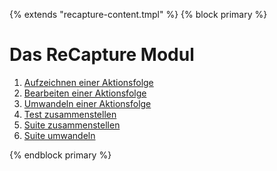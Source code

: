 {% extends "recapture-content.tmpl" %}
{% block primary %}

Das ReCapture Modul
===================

 1. [Aufzeichnen einer Aktionsfolge](aktionsfolge-aufzeichnen.md)
 1. [Bearbeiten einer Aktionsfolge](aktionsfolge-bearbeiten.md)
 1. [Umwandeln einer Aktionsfolge](aktionsfolge-umwandeln.md)
 1. [Test zusammenstellen](test-zusammenstellen.md)
 1. [Suite zusammenstellen](suite-zusammenstellen.md)
 1. [Suite umwandeln](suite-umwandeln.md)

{% endblock primary %}
